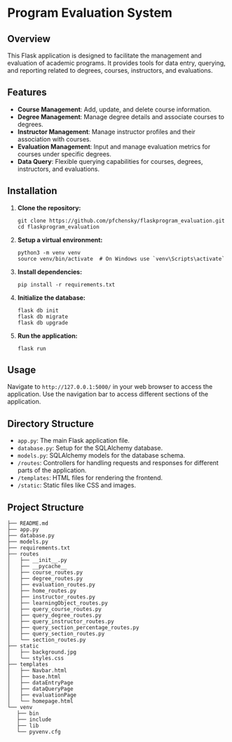 # Program Evaluation System

## Overview

This Flask application is designed to facilitate the management and evaluation of academic programs. It provides tools for data entry, querying, and reporting related to degrees, courses, instructors, and evaluations.

## Features

- **Course Management**: Add, update, and delete course information.
- **Degree Management**: Manage degree details and associate courses to degrees.
- **Instructor Management**: Manage instructor profiles and their association with courses.
- **Evaluation Management**: Input and manage evaluation metrics for courses under specific degrees.
- **Data Query**: Flexible querying capabilities for courses, degrees, instructors, and evaluations.

## Installation

1. **Clone the repository:**

   ```
   git clone https://github.com/pfchensky/flaskprogram_evaluation.git
   cd flaskprogram_evaluation
   ```

2. **Setup a virtual environment:**

   ```
   python3 -m venv venv
   source venv/bin/activate  # On Windows use `venv\Scripts\activate`
   ```

3. **Install dependencies:**

   ```
   pip install -r requirements.txt
   ```

4. **Initialize the database:**

   ```
   flask db init
   flask db migrate
   flask db upgrade
   ```

5. **Run the application:**
   ```
   flask run
   ```

## Usage

Navigate to `http://127.0.0.1:5000/` in your web browser to access the application. Use the navigation bar to access different sections of the application.

## Directory Structure

- `app.py`: The main Flask application file.
- `database.py`: Setup for the SQLAlchemy database.
- `models.py`: SQLAlchemy models for the database schema.
- `/routes`: Controllers for handling requests and responses for different parts of the application.
- `/templates`: HTML files for rendering the frontend.
- `/static`: Static files like CSS and images.

## Project Structure

```
├── README.md
├── app.py
├── database.py
├── models.py
├── requirements.txt
├── routes
│   ├── __init__.py
│   ├── __pycache__
│   ├── course_routes.py
│   ├── degree_routes.py
│   ├── evaluation_routes.py
│   ├── home_routes.py
│   ├── instructor_routes.py
│   ├── learningObject_routes.py
│   ├── query_course_routes.py
│   ├── query_degree_routes.py
│   ├── query_instructor_routes.py
│   ├── query_section_percentage_routes.py
│   ├── query_section_routes.py
│   └── section_routes.py
├── static
│   ├── background.jpg
│   └── styles.css
├── templates
│   ├── Navbar.html
│   ├── base.html
│   ├── dataEntryPage
│   ├── dataQueryPage
│   ├── evaluationPage
│   └── homepage.html
└── venv
   ├── bin
   ├── include
   ├── lib
   └── pyvenv.cfg

```
